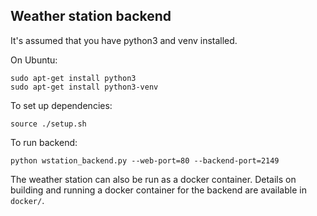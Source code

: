 ## Weather station backend

It's assumed that you have python3 and venv installed.

On Ubuntu:
```
sudo apt-get install python3
sudo apt-get install python3-venv
```

To set up dependencies:
```
source ./setup.sh
```

To run backend:
```
python wstation_backend.py --web-port=80 --backend-port=2149
```

The weather station can also be run as a docker container. Details on building and running a docker container for the backend are available in `docker/`.
